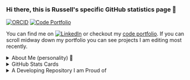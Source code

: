 ### Hi there, this is Russell's specific GitHub statistics page 👋

[![ORCID](https://img.shields.io/badge/ORCID-0000--0001--9813--3167-9745f5?style=flat-square.svg)](https://orcid.org/0000-0003-0281-2849) 
[![Code Portfolio](https://img.shields.io/badge/Personal_Site-green?style=flat-square.svg)](https://russelljjarvis.github.io/home/)
<!--
**russelljjarvis/russelljjarvis** is a ✨ _special_ ✨ repository because its `README.md` (this file) appears on your GitHub profile.
Here are some ideas to get you started:

- 🔭 I’m currently working on ...
- 🌱 I’m currently learning ...
- 👯 I’m looking to collaborate on ...
- 🤔 I’m looking for help with ...
- 💬 Ask me about ...
- 📫 How to reach me: ...
- 😄 Pronouns: ...
- ⚡ Fun facts: ...
-->

You can find me on [![LinkedIn][2.2]][2] or checkout my [code portfolio](https://russelljjarvis.github.io/home/). If you can scroll midway down my portfolio you can see projects I am editing most recently.
<details>
<summary>About Me (personality) 🌱 </summary>
            
- ⚡ Fun facts: Bottle nose dolphins can rest one brain hemisphere at a time. Elephants have a large hippocampus (a structural determinant of good memory). Although octopus are largely cannibalistic, some species still give social living a go. Hippocampus is latin for sea-horse. Orca are also dolphins (toothed whales). 

- 😄 Pronouns: He/Him
- 👯 I’m looking to collaborate on Julia spiking neuron model optimization.
- 🤔 I’m looking for help with paid employment in FOSS.
- 💬 Ask me about computational neuroscience and favorite one line hacks.  
- 🔭 I’m currently working on all types of data driven neuron model optimization. 
</details>






<!-- Stats cards -->
            
            
<details>
<summary>GitHub Stats Cards</summary>
       
<div>
     <a href="https://github.com/russelljjarvis/github-readme-stats">
              <img align="center" src="https://github-readme-stats.vercel.app/api?username=russelljjarvis&text_color=daf7dc&bg_color=151515&theme=cobalt&show_icons=true?count_private=true&show_icons=true" />
            </a>
            <a href="https://github.com/russelljjarvis/russelljjarvis">
              <img align="center" src="https://github-readme-stats.vercel.app/api/top-langs/?username=russelljjarvis&layout=compact&text_color=daf7dc&bg_color=151515&theme=cobalt&hide=jupyter%20notebook,HTML,XSLT,OpenEdge%20ABL,AGS%20Script,AMPL,GAP,Roff,C,SCSS,Lua&langs_count=7)](https://github.com/russelljjarvis/github-readme-stats" />
            </a>
       
            

</div>
Developing FOSS on GitHub since 2014.

![GitHub Streak](https://github-readme-streak-stats.herokuapp.com/?user=russelljjarvis&theme=dark)

Mainly Developing on Unix like Operating Systems  <img src="https://www.vectorlogo.zone/logos/ubuntu/ubuntu-icon.svg" alt="ubuntu" width="35" height="35"/>

Stats cards are courtesy of @anuraghazra [github-readme-stats](https://github.com/anuraghazra/github-readme-stats)

</details>

<details>
<summary>A Developing Repository I am Proud of</summary>

<a href="https://github.com/russelljjarvis/SpikeNetOpt.jl">
 <img align="center" src="https://github-readme-stats.vercel.app/api/pin/?username=russelljjarvis&theme=dark&repo=SpikeNetOpt.jl" />
</a>
</details>


<!-- Links to social media accounts -->
[2.2]: https://raw.githubusercontent.com/MartinHeinz/MartinHeinz/master/linkedin-3-16.png (LinkedIn icon without padding)
[2]: https://www.linkedin.com/in/russell-jarvis-jarrod/

[]()
